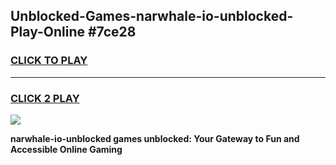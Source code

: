 
## Unblocked-Games-narwhale-io-unblocked-Play-Online #7ce28
<h3>
<a href="https://news.freeplayer.one?title=narwhale-io-unblocked&ref=3">CLICK TO PLAY</a></h3>
<hr>

<h3>
<a href="https://news.freeplayer.one?title=narwhale-io-unblocked&ref=3">CLICK 2 PLAY</a>
  
</h3>

<a href="https://news.freeplayer.one?title=narwhale-io-unblocked&ref=3"><img src="https://clearcache.store/games.png"></a>


**narwhale-io-unblocked games unblocked: Your Gateway to Fun and Accessible Online Gaming**
